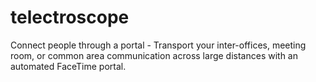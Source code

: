 telectroscope
=============

Connect people through a portal - Transport your inter-offices, meeting room, or common area communication across large distances with an automated FaceTime portal.
